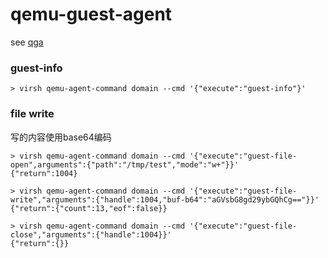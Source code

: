 # qemu-guest-agent

see [qga](https://wiki.qemu.org/Features/GuestAgent)

### guest-info

```
> virsh qemu-agent-command domain --cmd '{"execute":"guest-info"}'
```

### file write

写的内容使用base64编码
```
> virsh qemu-agent-command domain --cmd '{"execute":"guest-file-open",arguments":{"path":"/tmp/test","mode":"w+"}}'
{"return":1004}

> virsh qemu-agent-command domain --cmd '{"execute":"guest-file-write","arguments":{"handle":1004,"buf-b64":"aGVsbG8gd29ybGQhCg=="}}'
{"return":{"count":13,"eof":false}}

> virsh qemu-agent-command domain --cmd '{"execute":"guest-file-close","arguments":{"handle":1004}}'
{"return":{}}
```
